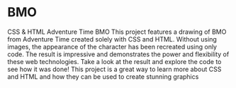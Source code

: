 # BMO
CSS &amp; HTML Adventure Time BMO
This project features a drawing of BMO from Adventure Time created solely with CSS and HTML. Without using images, the appearance of the character has been recreated using only code. The result is impressive and demonstrates the power and flexibility of these web technologies. Take a look at the result and explore the code to see how it was done! This project is a great way to learn more about CSS and HTML and how they can be used to create stunning graphics

